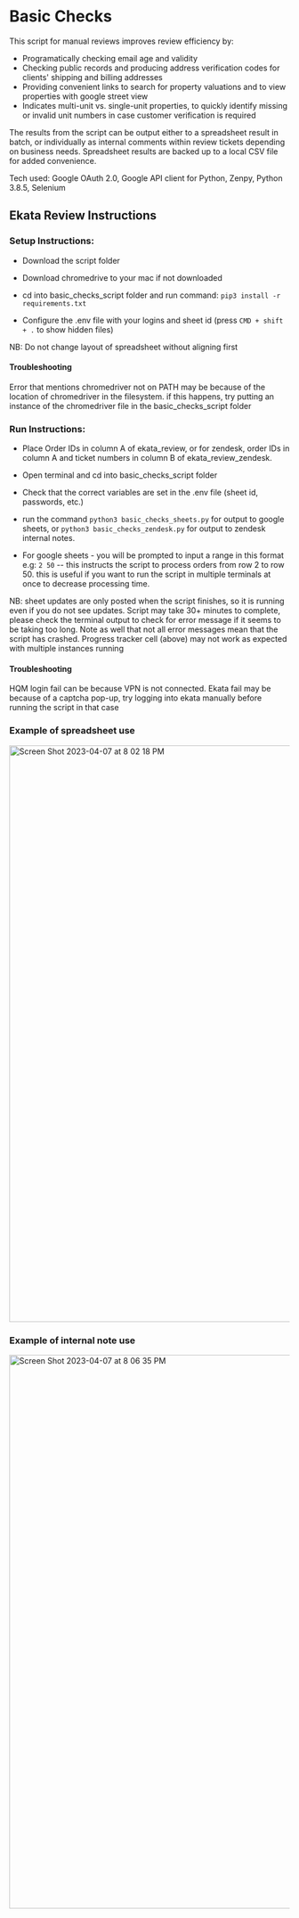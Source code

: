 # Basic Checks

This script for manual reviews improves review efficiency by: 

* Programatically checking email age and validity
* Checking public records and producing address verification codes for clients' shipping and billing addresses
* Providing convenient links to search for property valuations and to view properties with google street view
* Indicates multi-unit vs. single-unit properties, to quickly identify missing or invalid unit numbers in case customer verification is required

The results from the script can be output either to a spreadsheet result in batch, or individually as internal comments within review tickets depending on business needs. Spreadsheet results are backed up to a local CSV file for added convenience.  

Tech used: Google OAuth 2.0, Google API client for Python, Zenpy, Python 3.8.5, Selenium

## Ekata Review Instructions

### Setup Instructions:

* Download the script folder 

* Download chromedrive to your mac if not downloaded

* cd into basic_checks_script folder and run command: 
    ```pip3 install -r requirements.txt```

* Configure the .env file with your logins and sheet id
    (press ```CMD + shift + .``` to show hidden files)

NB: Do not change layout of spreadsheet without aligning first

#### Troubleshooting 
Error that mentions chromedriver not on PATH may be because of the 
location of chromedriver in the filesystem. if this happens, try putting 
an instance of the chromedriver file in the basic_checks_script folder


### Run Instructions: 

* Place Order IDs in column A of ekata_review, or for zendesk, order IDs in column A and ticket numbers in column B of ekata_review_zendesk.

* Open terminal and cd into basic_checks_script folder

* Check that the correct variables are set in the .env file (sheet id, passwords, etc.)

* run the command ```python3 basic_checks_sheets.py``` for output to google sheets, or ```python3 basic_checks_zendesk.py``` for output to zendesk internal notes.

* For google sheets - you will be prompted to input a range in this format e.g: ``2 50`` -- this instructs the script to process orders from row 2 to row 50. this is useful if you want to run the script in multiple terminals at once to decrease processing time. 

NB: sheet updates are only posted when the script
finishes, so it is running even if you do not see updates. 
Script may take 30+ minutes to complete, please check the 
terminal output to check for error message if it seems 
to be taking too long. Note as well that not all error messages mean that
the script has crashed. Progress tracker cell (above) may not work as 
expected with multiple instances running

#### Troubleshooting 

HQM login fail can be because VPN is not connected. 
Ekata fail may be because of a captcha pop-up, try logging into ekata 
manually before running the script in that case


### Example of spreadsheet use 

<img width="1035" alt="Screen Shot 2023-04-07 at 8 02 18 PM" src="https://user-images.githubusercontent.com/79812985/230695191-ece462f2-17ac-4f80-a731-83876eca6d4a.png">

### Example of internal note use

<img width="994" alt="Screen Shot 2023-04-07 at 8 06 35 PM" src="https://user-images.githubusercontent.com/79812985/230695233-60800a50-202c-4ea7-abfb-1342fb9079b4.png">



